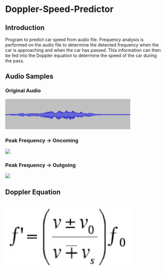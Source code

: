 # Doppler-Speed-Predictor
## Introduction
Program to predict car speed from audio file. Frequency analysis is performed on the audio file to determine the detected frequency when the car is approaching and when the car has passed. This information can then be fed into the Doppler equation to determine the speed of the car during the pass. 

## Audio Samples
### Original Audio
<img src="Images/Audio_Sample.png" width = 400> 

### Peak Frequency -> Oncoming
<img src="Images/Oncoming_Frequency.png" width = 400>

### Peak Frequency -> Outgoing
<img src="Images/Outgoing_Frequency.png" width = 400>

## Doppler Equation
<img src="Images/Doppler_Equation.PNG" width = 400>


